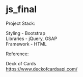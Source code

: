 # js_final  

Project Stack:  

Styling - Bootstrap  
Libraries - jQuery, GSAP  
Framework - HTML  
  
  
Reference:  

Deck of Cards  
https://www.deckofcardsapi.com/  